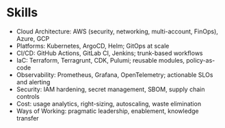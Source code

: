# Skills

- Cloud Architecture: AWS (security, networking, multi-account, FinOps), Azure, GCP
- Platforms: Kubernetes, ArgoCD, Helm; GitOps at scale
- CI/CD: GitHub Actions, GitLab CI, Jenkins; trunk-based workflows
- IaC: Terraform, Terragrunt, CDK, Pulumi; reusable modules, policy-as-code
- Observability: Prometheus, Grafana, OpenTelemetry; actionable SLOs and alerting
- Security: IAM hardening, secret management, SBOM, supply chain controls
- Cost: usage analytics, right-sizing, autoscaling, waste elimination
- Ways of Working: pragmatic leadership, enablement, knowledge transfer
